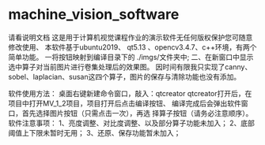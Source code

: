 # machine_vision_software
请看说明文档
	这是用于计算机视觉课程作业的演示软件无任何版权保护您可随意修改使用、
  本软件基于ubuntu2019、 qt5.13 、opencv3.4.7、c++环境，有两个简单功能。
一将按钮映射到编译目录下的 ./imgs/文件夹中;
二、在新窗口中显示选中算子对当前图片进行卷集处理后的效果图。
因时间有限我只实现了canny、sobel、laplacian、susan这四个算子，图片的保存与清除功能也没有添加。

软件使用方法：
	桌面右键新建命令窗口，敲入：qtcreator
	qtcreator打开后，在项目中打开MV_1_2项目，项目打开后点击编译按钮、
  编译完成后会弹出软件窗口，首先选择图片按钮（只需点击一次），再选	择算子按钮（请务必注意顺序）。
软件注意事项：
	1、亮度调整、对比度调整、以及部分算子功能未加入；
	2、底部阈值上下限未暂时无用；
	3、还原、保存功能暂未加入；
